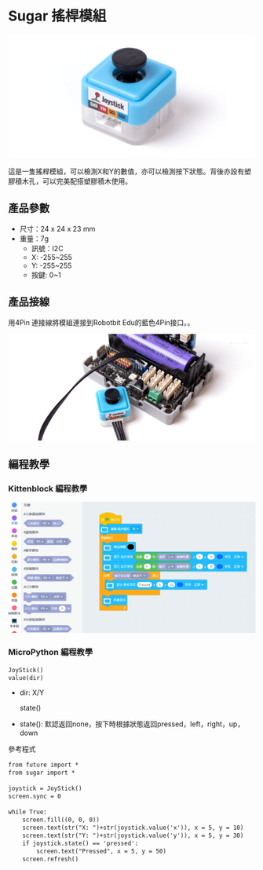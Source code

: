 # Sugar 搖桿模組

![](./images/joy1.png)

這是一隻搖桿模組，可以檢測X和Y的數值，亦可以檢測按下狀態。背後亦設有塑膠積木孔，可以完美配搭塑膠積木使用。

## 產品參數

- 尺寸：24 x 24 x 23 mm
- 重量：7g
    - 訊號：I2C
    - X: -255~255
    - Y: -255~255
    - 按鍵: 0~1

## 產品接線

用4Pin 連接線將模組連接到Robotbit Edu的藍色4Pin接口。。

![](./images/joy2.png)

## 編程教學

### Kittenblock 編程教學

![](./images/joy3.png)

### MicroPython 編程教學

    JoyStick()
    value(dir)

- dir: X/Y


    state()

- state(): 默認返回none，按下時根據狀態返回pressed，left，right，up，down

參考程式

    from future import *
    from sugar import *
    
    joystick = JoyStick()
    screen.sync = 0
    
    while True:
        screen.fill((0, 0, 0))
        screen.text(str("X: ")+str(joystick.value('x')), x = 5, y = 10)
        screen.text(str("Y: ")+str(joystick.value('y')), x = 5, y = 30)
        if joystick.state() == 'pressed':
            screen.text("Pressed", x = 5, y = 50)
        screen.refresh()